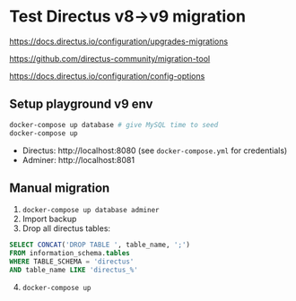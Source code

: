 # Test Directus v8->v9 migration

https://docs.directus.io/configuration/upgrades-migrations

https://github.com/directus-community/migration-tool

https://docs.directus.io/configuration/config-options

## Setup playground v9 env

```bash
docker-compose up database # give MySQL time to seed
docker-compose up
```

* Directus: http://localhost:8080 (see `docker-compose.yml` for credentials)
* Adminer: http://localhost:8081




## Manual migration

1. `docker-compose up database adminer`
2. Import backup
3. Drop all directus tables:
```sql
SELECT CONCAT('DROP TABLE ', table_name, ';')
FROM information_schema.tables
WHERE TABLE_SCHEMA = 'directus'
AND table_name LIKE 'directus_%'
```
4. `docker-compose up`
